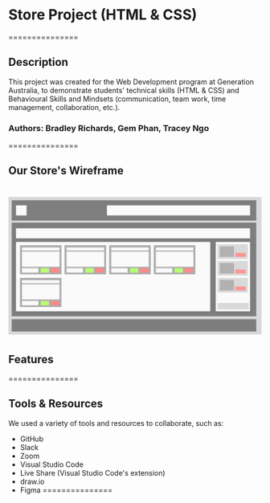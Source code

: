 # Store Project (HTML & CSS)
===============

## Description
This project was created for the Web Development program at Generation Australia, to demonstrate students' technical skills (HTML & CSS) and Behavioural Skills and Mindsets (communication, team work, time management, collaboration, etc.).

### Authors: Bradley Richards, Gem Phan, Tracey Ngo
===============

## Our Store's Wireframe
![Store's Wireframe](./images/store_wireframe.png)
===============

## Features
===============

## Tools & Resources
We used a variety of tools and resources to collaborate, such as:
* GitHub
* Slack
* Zoom
* Visual Studio Code
* Live Share (Visual Studio Code's extension)
* draw.io
* Figma
===============

